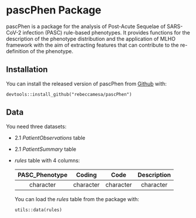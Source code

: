 # pascPhen Package
pascPhen is a package for the analysis of Post-Acute Sequelae of SARS-CoV-2 infection (PASC) rule-based phenotypes.
It provides functions for the description of the phenotype distribution and the application of MLHO framework with the aim of extracting features that can contribute to the re-definition of the phenotype.

## Installation
You can install the released version of pascPhen from [Github](https://github.com/rebeccamesa/pascPhen) with:

`devtools::install_github("rebeccamesa/pascPhen")`

## Data
You need three datasets:
* 2.1 *PatientObservations* table
* 2.1 *PatientSummary* table
* *rules* table with 4 columns:

  PASC_Phenotype | Coding | Code | Description
  :------------: | :----: | :--: | :---------:
  character | character | character | character
  
  You can load the *rules* table from the package with:
  
  `utils::data(rules)`
